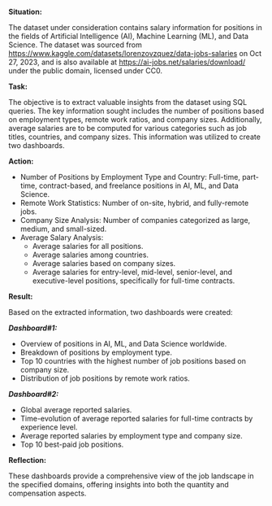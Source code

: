**Situation:**

The dataset under consideration contains salary information for positions in the fields of Artificial Intelligence (AI), Machine Learning (ML), and Data Science. The dataset was sourced from https://www.kaggle.com/datasets/lorenzovzquez/data-jobs-salaries on Oct 27, 2023, and is also available at https://ai-jobs.net/salaries/download/ under the public domain, licensed under CC0.

**Task:**

The objective is to extract valuable insights from the dataset using SQL queries. The key information sought includes the number of positions based on employment types, remote work ratios, and company sizes. Additionally, average salaries are to be computed for various categories such as job titles, countries, and company sizes. This information was utilized to create two dashboards.

**Action:**

- Number of Positions by Employment Type and Country: Full-time, part-time, contract-based, and freelance positions in AI, ML, and Data Science.
- Remote Work Statistics: Number of on-site, hybrid, and fully-remote jobs.
- Company Size Analysis: Number of companies categorized as large, medium, and small-sized.
- Average Salary Analysis:
  - Average salaries for all positions.
  - Average salaries among countries.
  - Average salaries based on company sizes.
  - Average salaries for entry-level, mid-level, senior-level, and executive-level positions, specifically for full-time contracts.

**Result:**

Based on the extracted information, two dashboards were created:

***Dashboard#1:***

- Overview of positions in AI, ML, and Data Science worldwide.
- Breakdown of positions by employment type.
- Top 10 countries with the highest number of job positions based on company size.
- Distribution of job positions by remote work ratios.

***Dashboard#2:***

- Global average reported salaries.
- Time-evolution of average reported salaries for full-time contracts by experience level.
- Average reported salaries by employment type and company size.
- Top 10 best-paid job positions.

**Reflection:**

These dashboards provide a comprehensive view of the job landscape in the specified domains, offering insights into both the quantity and compensation aspects.
